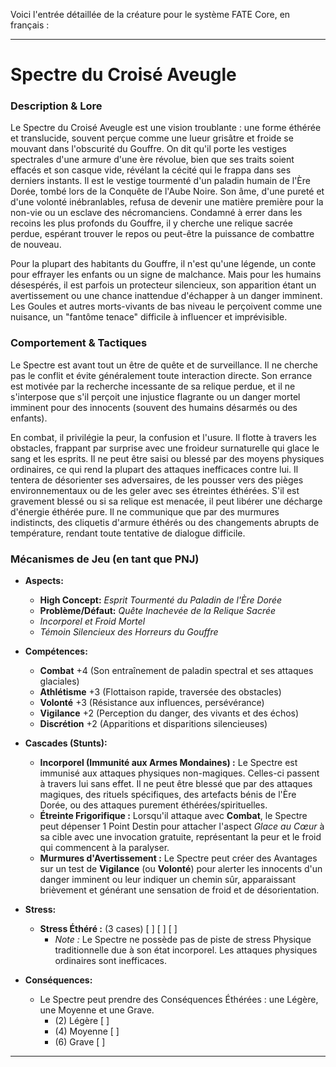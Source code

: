 Voici l'entrée détaillée de la créature pour le système FATE Core, en français :

---

# Spectre du Croisé Aveugle

### Description & Lore

Le Spectre du Croisé Aveugle est une vision troublante : une forme éthérée et translucide, souvent perçue comme une lueur grisâtre et froide se mouvant dans l'obscurité du Gouffre. On dit qu'il porte les vestiges spectrales d'une armure d'une ère révolue, bien que ses traits soient effacés et son casque vide, révélant la cécité qui le frappa dans ses derniers instants. Il est le vestige tourmenté d'un paladin humain de l'Ère Dorée, tombé lors de la Conquête de l'Aube Noire. Son âme, d'une pureté et d'une volonté inébranlables, refusa de devenir une matière première pour la non-vie ou un esclave des nécromanciens. Condamné à errer dans les recoins les plus profonds du Gouffre, il y cherche une relique sacrée perdue, espérant trouver le repos ou peut-être la puissance de combattre de nouveau.

Pour la plupart des habitants du Gouffre, il n'est qu'une légende, un conte pour effrayer les enfants ou un signe de malchance. Mais pour les humains désespérés, il est parfois un protecteur silencieux, son apparition étant un avertissement ou une chance inattendue d'échapper à un danger imminent. Les Goules et autres morts-vivants de bas niveau le perçoivent comme une nuisance, un "fantôme tenace" difficile à influencer et imprévisible.

### Comportement & Tactiques

Le Spectre est avant tout un être de quête et de surveillance. Il ne cherche pas le conflit et évite généralement toute interaction directe. Son errance est motivée par la recherche incessante de sa relique perdue, et il ne s'interpose que s'il perçoit une injustice flagrante ou un danger mortel imminent pour des innocents (souvent des humains désarmés ou des enfants).

En combat, il privilégie la peur, la confusion et l'usure. Il flotte à travers les obstacles, frappant par surprise avec une froideur surnaturelle qui glace le sang et les esprits. Il ne peut être saisi ou blessé par des moyens physiques ordinaires, ce qui rend la plupart des attaques inefficaces contre lui. Il tentera de désorienter ses adversaires, de les pousser vers des pièges environnementaux ou de les geler avec ses étreintes éthérées. S'il est gravement blessé ou si sa relique est menacée, il peut libérer une décharge d'énergie éthérée pure. Il ne communique que par des murmures indistincts, des cliquetis d'armure éthérés ou des changements abrupts de température, rendant toute tentative de dialogue difficile.

### Mécanismes de Jeu (en tant que PNJ)

*   **Aspects:**
    *   **High Concept:** *Esprit Tourmenté du Paladin de l'Ère Dorée*
    *   **Problème/Défaut:** *Quête Inachevée de la Relique Sacrée*
    *   *Incorporel et Froid Mortel*
    *   *Témoin Silencieux des Horreurs du Gouffre*

*   **Compétences:**
    *   **Combat** +4 (Son entraînement de paladin spectral et ses attaques glaciales)
    *   **Athlétisme** +3 (Flottaison rapide, traversée des obstacles)
    *   **Volonté** +3 (Résistance aux influences, persévérance)
    *   **Vigilance** +2 (Perception du danger, des vivants et des échos)
    *   **Discrétion** +2 (Apparitions et disparitions silencieuses)

*   **Cascades (Stunts):**
    *   **Incorporel (Immunité aux Armes Mondaines) :** Le Spectre est immunisé aux attaques physiques non-magiques. Celles-ci passent à travers lui sans effet. Il ne peut être blessé que par des attaques magiques, des rituels spécifiques, des artefacts bénis de l'Ère Dorée, ou des attaques purement éthérées/spirituelles.
    *   **Étreinte Frigorifique :** Lorsqu'il attaque avec **Combat**, le Spectre peut dépenser 1 Point Destin pour attacher l'aspect *Glace au Cœur* à sa cible avec une invocation gratuite, représentant la peur et le froid qui commencent à la paralyser.
    *   **Murmures d'Avertissement :** Le Spectre peut créer des Avantages sur un test de **Vigilance** (ou **Volonté**) pour alerter les innocents d'un danger imminent ou leur indiquer un chemin sûr, apparaissant brièvement et générant une sensation de froid et de désorientation.

*   **Stress:**
    *   **Stress Éthéré :** (3 cases) [ ] [ ] [ ]
        *   *Note :* Le Spectre ne possède pas de piste de stress Physique traditionnelle due à son état incorporel. Les attaques physiques ordinaires sont inefficaces.

*   **Conséquences:**
    *   Le Spectre peut prendre des Conséquences Éthérées : une Légère, une Moyenne et une Grave.
        *   (2) Légère [ ]
        *   (4) Moyenne [ ]
        *   (6) Grave [ ]

---